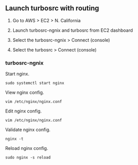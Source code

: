 ## Launch turbosrc with routing

1. Go to AWS > EC2 > N. California

2. Launch turbosrc-ngnix and turbosrc from EC2 dashboard

3. Select the turbosrc-ngnix > Connect (console)

3. Select the turbosrc > Connect (console)

### turbosrc-ngnix

Start nginx.

```
sudo systemctl start nginx
```

View nginx config.

```
vim /etc/nginx/nginx.conf
```

Edit nginx config.

```
vim /etc/nginx/nginx.conf
```

Validate nginx config.

```
nginx -t
```

Reload nginx config.

```
sudo nginx -s reload
```
